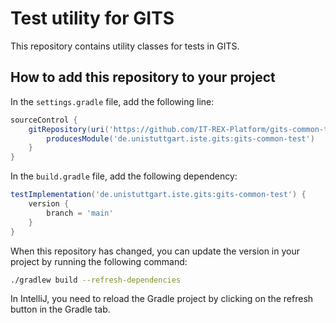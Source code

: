# Test utility for GITS

This repository contains utility classes for tests in GITS.

## How to add this repository to your project

In the `settings.gradle` file, add the following line:

```groovy
sourceControl {
    gitRepository(uri('https://github.com/IT-REX-Platform/gits-common-test')) {
        producesModule('de.unistuttgart.iste.gits:gits-common-test')
    }
}
```

In the `build.gradle` file, add the following dependency:

```groovy
testImplementation('de.unistuttgart.iste.gits:gits-common-test') {
    version {
        branch = 'main'
    }
}
```

When this repository has changed, you can update the version in your project by running the following command:

```bash
./gradlew build --refresh-dependencies
```

In IntelliJ, you need to reload the Gradle project by clicking on the refresh button in the Gradle tab.


